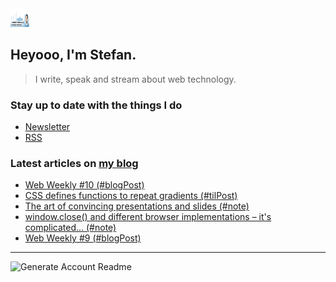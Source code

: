 <img alt width="30" height="30" src="https://raw.githubusercontent.com/stefanjudis/stefanjudis/main/screenshot.png">

## Heyooo, I'm Stefan.

> I write, speak and stream about web technology.

### Stay up to date with the things I do

- [Newsletter](https://www.stefanjudis.com/newsletter/)
- [RSS](https://www.stefanjudis.com/feeds/)

### Latest articles on [my blog](https://www.stefanjudis.com)

<!-- BLOG-POST-LIST:START -->
- [Web Weekly #10 (#blogPost)](https://www.stefanjudis.com/blog/web-weekly-10/)
- [CSS defines functions to repeat gradients (#tilPost)](https://www.stefanjudis.com/today-i-learned/css-defines-functions-to-repeat-gradients/)
- [The art of convincing presentations and slides (#note)](https://www.stefanjudis.com/notes/the-art-of-convincing-presentations-and-slides/)
- [window.close() and different browser implementations – it's complicated... (#note)](https://www.stefanjudis.com/notes/window-close-and-different-browser-implementations-its-complicated/)
- [Web Weekly #9 (#blogPost)](https://www.stefanjudis.com/blog/web-weekly-9/)
<!-- BLOG-POST-LIST:END -->

---

![Generate Account Readme](https://github.com/stefanjudis/stefanjudis/workflows/Generate%20Account%20Readme/badge.svg)
